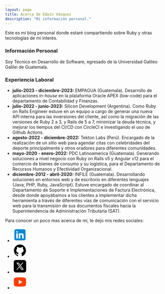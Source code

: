 ```yaml
---
layout: page
title: Acerca de Edwin Vásquez
description: "Mi información personal."
---
```


Este es mi blog personal donde estaré compartiendo sobre Ruby y otras tecnologías de mi interés.

<h3 class="dark:text-white">Información Personal</h3>

Soy Técnico en Desarrollo de Software, egresado de la Universidad Galileo Galilei de Guatemala.

<h3 class="dark:text-white">Experiencia Laboral</h3>

<ul>
  <li>
    <strong class="dark:text-white">julio-2023 - diciembre-2023:</strong> EMPAGUA (Guatemala). Desarrollo de aplicaciones <em>in-house</em> en la plataforma Oracle APEX (low-code) para el departamento de Contabilidad y Finanzas.
  </li>
  <li>
    <strong class="dark:text-white">julio-2022 - junio-2023:</strong> Silicon Development (Argentina). Como Ruby on Rails Engineer estuve en un equipo a cargo de generar una nueva API interna para las inversiones del cliente, así como la migración de las versiones de Ruby 2 a 3, y Rails de 5 a 7, minimizar la deuda técnica, y mejorar los tiempos del CI/CD con CircleCI e investigando el uso de Github Actions.
  </li>
  <li>
    <strong class="dark:text-white">agosto-2022 - diciembre-2022:</strong> Tekton Labs (Perú). Encargado de la realización de un sitio web para agendar citas con celebridades del deporte principalmente y otros oradores para diferentes comunidades.
  </li>
  <li>
    <strong class="dark:text-white">mayo-2020 - enero-2022:</strong> PDC Latinoamerica (Guatemala). Generando soluciones a nivel negocio con Ruby on Rails v5 y Angular v12 para el comercio de bienes de consumo y su logística, para el Departamento de Recursos Humanos y Efectividad Organizacional.
  </li>
  <li>
    <strong class="dark:text-white">diciembre-2012 - abril-2020:</strong> INFILE (Guatemala). Desarrollando soluciones en entornos web y de escritorio en diferentes lenguajes (Java, PHP, Ruby, JavaScript). Estuve encargado de coordinar al Departamento de Soporte e Implementaciones de Factura Electrónica, desde donde apoyábamos a los clientes a implementar dicha herramienta a través de diferentes vías de comunicación con el servicio web para la transmisión de sus documentos fiscales hacia la Superintendencia de Administración Tributaria (SAT).
  </li>
</ul>

Para conocer un poco mas acerca de mí, te dejo mis redes sociales:
<ul class="socials">
  <li>
    <a class="dark:text-white" href="https://www.linkedin.com/in/<%= site.metadata.socials.linkedin %>" target="_blank">
      <svg xmlns="http://www.w3.org/2000/svg" x="0px" y="0px" width="48" height="48" viewBox="0 0 48 48">
        <path fill="#0288D1" d="M42,37c0,2.762-2.238,5-5,5H11c-2.761,0-5-2.238-5-5V11c0-2.762,2.239-5,5-5h26c2.762,0,5,2.238,5,5V37z"></path><path fill="#FFF" d="M12 19H17V36H12zM14.485 17h-.028C12.965 17 12 15.888 12 14.499 12 13.08 12.995 12 14.514 12c1.521 0 2.458 1.08 2.486 2.499C17 15.887 16.035 17 14.485 17zM36 36h-5v-9.099c0-2.198-1.225-3.698-3.192-3.698-1.501 0-2.313 1.012-2.707 1.99C24.957 25.543 25 26.511 25 27v9h-5V19h5v2.616C25.721 20.5 26.85 19 29.738 19c3.578 0 6.261 2.25 6.261 7.274L36 36 36 36z"></path>
      </svg>
    </a>
  </li>
  <li>
    <a class="dark:text-white" href="https://github.com/<%= site.metadata.socials.github %>" target="_blank">
      <svg xmlns="http://www.w3.org/2000/svg" x="0px" y="0px" width="48" height="48" viewBox="0 0 64 64">
        <path d="M32 6C17.641 6 6 17.641 6 32c0 12.277 8.512 22.56 19.955 25.286-.592-.141-1.179-.299-1.755-.479V50.85c0 0-.975.325-2.275.325-3.637 0-5.148-3.245-5.525-4.875-.229-.993-.827-1.934-1.469-2.509-.767-.684-1.126-.686-1.131-.92-.01-.491.658-.471.975-.471 1.625 0 2.857 1.729 3.429 2.623 1.417 2.207 2.938 2.577 3.721 2.577.975 0 1.817-.146 2.397-.426.268-1.888 1.108-3.57 2.478-4.774-6.097-1.219-10.4-4.716-10.4-10.4 0-2.928 1.175-5.619 3.133-7.792C19.333 23.641 19 22.494 19 20.625c0-1.235.086-2.751.65-4.225 0 0 3.708.026 7.205 3.338C28.469 19.268 30.196 19 32 19s3.531.268 5.145.738c3.497-3.312 7.205-3.338 7.205-3.338.567 1.474.65 2.99.65 4.225 0 2.015-.268 3.19-.432 3.697C46.466 26.475 47.6 29.124 47.6 32c0 5.684-4.303 9.181-10.4 10.4 1.628 1.43 2.6 3.513 2.6 5.85v8.557c-.576.181-1.162.338-1.755.479C49.488 54.56 58 44.277 58 32 58 17.641 46.359 6 32 6zM33.813 57.93C33.214 57.972 32.61 58 32 58 32.61 58 33.213 57.971 33.813 57.93zM37.786 57.346c-1.164.265-2.357.451-3.575.554C35.429 57.797 36.622 57.61 37.786 57.346zM32 58c-.61 0-1.214-.028-1.813-.07C30.787 57.971 31.39 58 32 58zM29.788 57.9c-1.217-.103-2.411-.289-3.574-.554C27.378 57.61 28.571 57.797 29.788 57.9z"></path>
      </svg>
    </a>
  </li>
  <li>
    <a class="dark:text-white" href="https://twitter.com/<%= site.metadata.socials.twitter %>" target="_blank">
      <svg xmlns="http://www.w3.org/2000/svg" x="0px" y="0px" width="48" height="48" viewBox="0 0 50 50">
        <path d="M 11 4 C 7.134 4 4 7.134 4 11 L 4 39 C 4 42.866 7.134 46 11 46 L 39 46 C 42.866 46 46 42.866 46 39 L 46 11 C 46 7.134 42.866 4 39 4 L 11 4 z M 13.085938 13 L 21.023438 13 L 26.660156 21.009766 L 33.5 13 L 36 13 L 27.789062 22.613281 L 37.914062 37 L 29.978516 37 L 23.4375 27.707031 L 15.5 37 L 13 37 L 22.308594 26.103516 L 13.085938 13 z M 16.914062 15 L 31.021484 35 L 34.085938 35 L 19.978516 15 L 16.914062 15 z"></path>
      </svg>
    </a>
  </li>
  <li>
    <a class="dark:text-white" href="https://youtube.com/@<%= site.metadata.socials.youtube %>" target="_blank">
      <svg xmlns="http://www.w3.org/2000/svg" x="0px" y="0px" width="48" height="48" viewBox="0 0 48 48">
        <path fill="#FF3D00" d="M43.2,33.9c-0.4,2.1-2.1,3.7-4.2,4c-3.3,0.5-8.8,1.1-15,1.1c-6.1,0-11.6-0.6-15-1.1c-2.1-0.3-3.8-1.9-4.2-4C4.4,31.6,4,28.2,4,24c0-4.2,0.4-7.6,0.8-9.9c0.4-2.1,2.1-3.7,4.2-4C12.3,9.6,17.8,9,24,9c6.2,0,11.6,0.6,15,1.1c2.1,0.3,3.8,1.9,4.2,4c0.4,2.3,0.9,5.7,0.9,9.9C44,28.2,43.6,31.6,43.2,33.9z"></path><path fill="#FFF" d="M20 31L20 17 32 24z"></path>
      </svg>
    </a>
  </li>
</ul>
